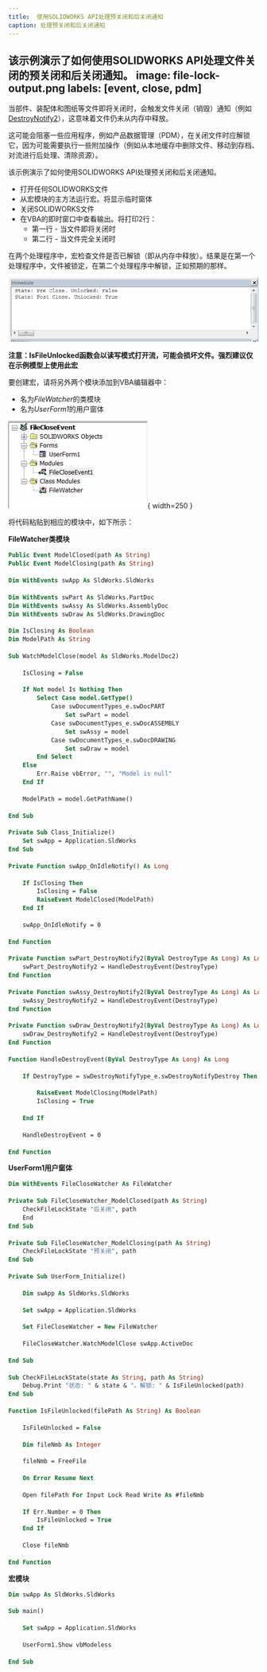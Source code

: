 ```yaml
---
title:  使用SOLIDWORKS API处理预关闭和后关闭通知
caption: 处理预关闭和后关闭通知
---
```

 该示例演示了如何使用SOLIDWORKS API处理文件关闭的预关闭和后关闭通知。
image: file-lock-output.png
labels: [event, close, pdm]
---

当部件、装配体和图纸等文件即将关闭时，会触发文件关闭（销毁）通知（例如[DestroyNotify2](https://help.solidworks.com/2017/english/api/sldworksapi/SOLIDWORKS.Interop.sldworks~SOLIDWORKS.Interop.sldworks.DAssemblyDocEvents_DestroyNotify2EventHandler.html)），这意味着文件仍未从内存中释放。

这可能会阻塞一些应用程序，例如产品数据管理（PDM），在关闭文件时应解锁它，因为可能需要执行一些附加操作（例如从本地缓存中删除文件、移动到存档、对流进行后处理、清除资源）。

该示例演示了如何使用SOLIDWORKS API处理预关闭和后关闭通知。

- 打开任何SOLIDWORKS文件
- 从宏模块的主方法运行宏。将显示临时窗体
- 关闭SOLIDWORKS文件
- 在VBA的即时窗口中查看输出。将打印2行：
    - 第一行 - 当文件即将关闭时
    - 第二行 - 当文件完全关闭时

在两个处理程序中，宏检查文件是否已解锁（即从内存中释放）。结果是在第一个处理程序中，文件被锁定，在第二个处理程序中解锁，正如预期的那样。

![文件关闭的输出结果](file-lock-output.png)

**注意：IsFileUnlocked函数会以读写模式打开流，可能会损坏文件。强烈建议仅在示例模型上使用此宏**

要创建宏，请将另外两个模块添加到VBA编辑器中：

- 名为*FileWatcher*的类模块
- 名为*UserForm1*的用户窗体

![VBA宏解决方案树](macro-solution.png){ width=250 }

将代码粘贴到相应的模块中，如下所示：

**FileWatcher类模块**
```vb
Public Event ModelClosed(path As String)
Public Event ModelClosing(path As String)
                         
Dim WithEvents swApp As SldWorks.SldWorks

Dim WithEvents swPart As SldWorks.PartDoc
Dim WithEvents swAssy As SldWorks.AssemblyDoc
Dim WithEvents swDraw As SldWorks.DrawingDoc

Dim IsClosing As Boolean
Dim ModelPath As String

Sub WatchModelClose(model As SldWorks.ModelDoc2)
    
    IsClosing = False
        
    If Not model Is Nothing Then
        Select Case model.GetType()
            Case swDocumentTypes_e.swDocPART
                Set swPart = model
            Case swDocumentTypes_e.swDocASSEMBLY
                Set swAssy = model
            Case swDocumentTypes_e.swDocDRAWING
                Set swDraw = model
        End Select
    Else
        Err.Raise vbError, "", "Model is null"
    End If
    
    ModelPath = model.GetPathName()
    
End Sub

Private Sub Class_Initialize()
    Set swApp = Application.SldWorks
End Sub

Private Function swApp_OnIdleNotify() As Long
    
    If IsClosing Then
        IsClosing = False
        RaiseEvent ModelClosed(ModelPath)
    End If
    
    swApp_OnIdleNotify = 0
    
End Function

Private Function swPart_DestroyNotify2(ByVal DestroyType As Long) As Long
    swPart_DestroyNotify2 = HandleDestroyEvent(DestroyType)
End Function

Private Function swAssy_DestroyNotify2(ByVal DestroyType As Long) As Long
    swAssy_DestroyNotify2 = HandleDestroyEvent(DestroyType)
End Function

Private Function swDraw_DestroyNotify2(ByVal DestroyType As Long) As Long
    swDraw_DestroyNotify2 = HandleDestroyEvent(DestroyType)
End Function

Function HandleDestroyEvent(ByVal DestroyType As Long) As Long
    
    If DestroyType = swDestroyNotifyType_e.swDestroyNotifyDestroy Then
        
        RaiseEvent ModelClosing(ModelPath)
        IsClosing = True
                
    End If
    
    HandleDestroyEvent = 0
    
End Function
```



**UserForm1用户窗体**
```vb
Dim WithEvents FileCloseWatcher As FileWatcher

Private Sub FileCloseWatcher_ModelClosed(path As String)
    CheckFileLockState "后关闭", path
    End
End Sub

Private Sub FileCloseWatcher_ModelClosing(path As String)
    CheckFileLockState "预关闭", path
End Sub

Private Sub UserForm_Initialize()
    
    Dim swApp As SldWorks.SldWorks
    
    Set swApp = Application.SldWorks

    Set FileCloseWatcher = New FileWatcher
    
    FileCloseWatcher.WatchModelClose swApp.ActiveDoc

End Sub

Sub CheckFileLockState(state As String, path As String)
    Debug.Print "状态: " & state & "。解锁: " & IsFileUnlocked(path)
End Sub

Function IsFileUnlocked(filePath As String) As Boolean
    
    IsFileUnlocked = False
    
    Dim fileNmb As Integer
    
    fileNmb = FreeFile
    
    On Error Resume Next
    
    Open filePath For Input Lock Read Write As #fileNmb
    
    If Err.Number = 0 Then
        IsFileUnlocked = True
    End If
    
    Close fileNmb
    
End Function
```



**宏模块**
```vb
Dim swApp As SldWorks.SldWorks

Sub main()

    Set swApp = Application.SldWorks
    
    UserForm1.Show vbModeless
    
End Sub
```